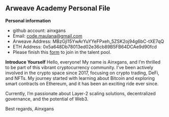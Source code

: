## Arweave Academy Personal File

**Personal information**

- github account: ainxgans
- Email: code.maulana@gmail.com
- Arweave Address: MBzGjl15YwArYuYYeFPxeh_5ZSK2oj94g6bC-tXE7qQ
- ETH Address: 0x5a648Db78013ed02e36cb89B5FB64DCAe9d90fcd
- Please finish this [form](https://docs.google.com/forms/d/e/1FAIpQLSfWA5fIIcBgmRppm3jNz5vmf9Mai_QMVil-2pO4r7YKn_Zhtw/viewform?usp=sf_link) to join in the talent pool.

**Introduce Yourself**
Hello, everyone!
My name is Ainxgans, and I’m thrilled to be part of this vibrant cryptocurrency community.
I’ve been actively involved in the crypto space since 2017, focusing on crypto trading, DeFi, and NFTs. My journey started with learning about Bitcoin and exploring smart contracts on Ethereum, and it has been an exciting ride ever since.

Currently, I’m passionate about Layer-2 scaling solutions, decentralized governance, and the potential of Web3.

Best regards,
Ainxgans
